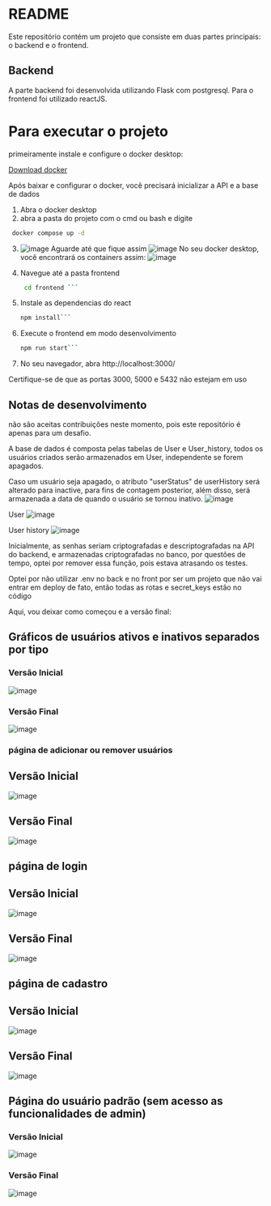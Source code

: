 # README

Este repositório contém um projeto que consiste em duas partes principais: o backend e o frontend.

## Backend

A parte backend foi desenvolvida utilizando Flask com postgresql.
Para o frontend foi utilizado reactJS.

# Para executar o projeto

primeiramente instale e configure o docker desktop:

[Download docker](https://www.docker.com/products/docker-desktop/)

Após baixar e configurar o docker, você precisará inicializar a API e a base de dados
1. Abra o docker desktop
1. abra a pasta do projeto com o cmd ou bash e digite
```bash
 docker compose up -d
```
3. ![image](https://github.com/fernandoofilho/desafio_CRUD/assets/54952942/5b2996f5-0c1d-49a3-8a25-bea0a82f522c)
Aguarde até que fique assim
![image](https://github.com/fernandoofilho/desafio_CRUD/assets/54952942/0cbeacf6-8eca-4a48-b657-ebc8d953917d)
 No seu docker desktop, você encontrará os containers assim:
![image](https://github.com/fernandoofilho/desafio_CRUD/assets/54952942/e732ac95-4b3f-440b-9a5f-a1cf19f49987)

4. Navegue até a pasta frontend
   ```bash
    cd frontend ```
6. Instale as dependencias do react
   ```bash
   npm install```
8. Execute o frontend em modo desenvolvimento
    ```bash
   npm run start```
10. No seu navegador, abra http://localhost:3000/

Certifique-se de que as portas 3000, 5000 e 5432 não estejam em uso

## Notas de desenvolvimento
não são aceitas contribuições neste momento, pois este repositório é apenas para um desafio.



A base de dados é composta pelas tabelas de User e User_history, todos os usuários criados serão armazenados em User, independente se forem apagados.

Caso um usuário seja apagado, o atributo "userStatus" de userHistory será alterado para inactive, para fins de contagem posterior, além disso, será 
armazenada a data de quando o usuário se tornou inativo.
![image](https://github.com/fernandoofilho/desafio_CRUD/assets/54952942/ff238dfc-f127-4fb0-bb82-6939bd94dcf5)

User
![image](https://github.com/fernandoofilho/desafio_CRUD/assets/54952942/14f75ef7-922c-4d5b-9489-c6f8a4073519)

User history
![image](https://github.com/fernandoofilho/desafio_CRUD/assets/54952942/921fa6b8-de20-430d-b6e0-724f457ffaad)


Inicialmente, as senhas seriam criptografadas e descriptografadas na API do backend, e armazenadas criptografadas no banco, por questões de tempo, optei por remover essa função, pois estava atrasando os testes.


Optei por não utilizar .env no back e no front por ser um projeto que não vai entrar em deploy de fato, então todas as rotas e secret_keys estão no código 


Aqui, vou deixar como começou e a versão final: 

## Gráficos de usuários ativos e inativos separados por tipo 
### Versão Inicial
![image](https://github.com/fernandoofilho/desafio_CRUD/assets/54952942/c41c27e2-6aee-4af4-87d2-46a02f2a6419)

### Versão Final
![image](https://github.com/fernandoofilho/desafio_CRUD/assets/54952942/d7a1ec4d-2ffc-46d6-920d-e4214feea707)


### página de adicionar ou remover usuários 
## Versão Inicial
![image](https://github.com/fernandoofilho/desafio_CRUD/assets/54952942/98ea74a0-ddc4-4157-8dab-aa6f0a8a0083)
## Versão Final
![image](https://github.com/fernandoofilho/desafio_CRUD/assets/54952942/d1c4d734-1650-4d58-91dd-d6845c9c061f)

## página de login
## Versão Inicial
![image](https://github.com/fernandoofilho/desafio_CRUD/assets/54952942/12ebf3c2-875f-4026-bfea-51d84c3a7ce9)
## Versão Final
![image](https://github.com/fernandoofilho/desafio_CRUD/assets/54952942/d026bbb8-8e81-46de-a900-049f4d63ae11)


## página de cadastro
## Versão Inicial
![image](https://github.com/fernandoofilho/desafio_CRUD/assets/54952942/2178b149-9ed3-4b99-928c-c3bfc1e9ae55)
## Versão Final
![image](https://github.com/fernandoofilho/desafio_CRUD/assets/54952942/805ac348-2091-485d-8adc-56b6fc2d03e1)


## Página do usuário padrão (sem acesso as funcionalidades de admin)

### Versão Inicial
![image](https://github.com/fernandoofilho/desafio_CRUD/assets/54952942/f1414d6e-cf94-4e7d-97b2-5c43e587c394)
### Versão Final
![image](https://github.com/fernandoofilho/desafio_CRUD/assets/54952942/f63c7d8e-5f0b-4dff-b943-46e0ad38a5f1)

